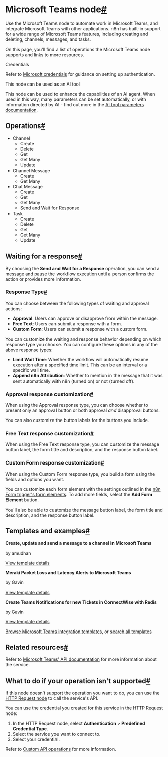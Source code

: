 [](https://github.com/n8n-io/n8n-docs/edit/main/docs/integrations/builtin/app-nodes/n8n-nodes-base.microsoftteams.md "Edit this page")

# Microsoft Teams node[#](#microsoft-teams-node "Permanent link")

Use the Microsoft Teams node to automate work in Microsoft Teams, and integrate Microsoft Teams with other applications. n8n has built-in support for a wide range of Microsoft Teams features, including creating and deleting, channels, messages, and tasks.

On this page, you'll find a list of operations the Microsoft Teams node supports and links to more resources.

Credentials

Refer to [Microsoft credentials](../../credentials/microsoft/) for guidance on setting up authentication.

This node can be used as an AI tool

This node can be used to enhance the capabilities of an AI agent. When used in this way, many parameters can be set automatically, or with information directed by AI - find out more in the [AI tool parameters documentation](../../../../advanced-ai/examples/using-the-fromai-function/).

## Operations[#](#operations "Permanent link")

*   Channel
    *   Create
    *   Delete
    *   Get
    *   Get Many
    *   Update
*   Channel Message
    *   Create
    *   Get Many
*   Chat Message
    *   Create
    *   Get
    *   Get Many
    *   Send and Wait for Response
*   Task
    *   Create
    *   Delete
    *   Get
    *   Get Many
    *   Update

## Waiting for a response[#](#waiting-for-a-response "Permanent link")

By choosing the **Send and Wait for a Response** operation, you can send a message and pause the workflow execution until a person confirms the action or provides more information.

### Response Type[#](#response-type "Permanent link")

You can choose between the following types of waiting and approval actions:

*   **Approval**: Users can approve or disapprove from within the message.
*   **Free Text**: Users can submit a response with a form.
*   **Custom Form**: Users can submit a response with a custom form.

You can customize the waiting and response behavior depending on which response type you choose. You can configure these options in any of the above response types:

*   **Limit Wait Time**: Whether the workflow will automatically resume execution after a specified time limit. This can be an interval or a specific wall time.
*   **Append n8n Attribution**: Whether to mention in the message that it was sent automatically with n8n (turned on) or not (turned off).

### Approval response customization[#](#approval-response-customization "Permanent link")

When using the Approval response type, you can choose whether to present only an approval button or both approval _and_ disapproval buttons.

You can also customize the button labels for the buttons you include.

### Free Text response customization[#](#free-text-response-customization "Permanent link")

When using the Free Text response type, you can customize the message button label, the form title and description, and the response button label.

### Custom Form response customization[#](#custom-form-response-customization "Permanent link")

When using the Custom Form response type, you build a form using the fields and options you want.

You can customize each form element with the settings outlined in the [n8n Form trigger's form elements](../../core-nodes/n8n-nodes-base.formtrigger/#form-elements). To add more fields, select the **Add Form Element** button.

You'll also be able to customize the message button label, the form title and description, and the response button label.

## Templates and examples[#](#templates-and-examples "Permanent link")

**Create, update and send a message to a channel in Microsoft Teams**

by amudhan

[View template details](https://n8n.io/workflows/680-create-update-and-send-a-message-to-a-channel-in-microsoft-teams/)

**Meraki Packet Loss and Latency Alerts to Microsoft Teams**

by Gavin

[View template details](https://n8n.io/workflows/2054-meraki-packet-loss-and-latency-alerts-to-microsoft-teams/)

**Create Teams Notifications for new Tickets in ConnectWise with Redis**

by Gavin

[View template details](https://n8n.io/workflows/2352-create-teams-notifications-for-new-tickets-in-connectwise-with-redis/)

[Browse Microsoft Teams integration templates](https://n8n.io/integrations/microsoft-teams/), or [search all templates](https://n8n.io/workflows/)

## Related resources[#](#related-resources "Permanent link")

Refer to [Microsoft Teams' API documentation](https://learn.microsoft.com/en-us/graph/api/overview?view=graph-rest-1.0) for more information about the service.

## What to do if your operation isn't supported[#](#what-to-do-if-your-operation-isnt-supported "Permanent link")

If this node doesn't support the operation you want to do, you can use the [HTTP Request node](../../core-nodes/n8n-nodes-base.httprequest/) to call the service's API.

You can use the credential you created for this service in the HTTP Request node:

1.  In the HTTP Request node, select **Authentication** > **Predefined Credential Type**.
2.  Select the service you want to connect to.
3.  Select your credential.

Refer to [Custom API operations](../../../custom-operations/) for more information.